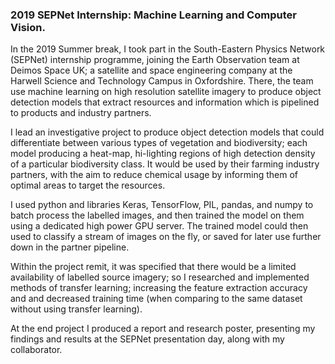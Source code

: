 ### 2019 SEPNet Internship: Machine Learning and Computer Vision.
<!-- The “Hard Sell” Paragraph – Prove how qualified you are. Use bullet points to highlight achievements.  -->
In the 2019 Summer break, I took part in the South-Eastern Physics Network (SEPNet) internship programme, joining the Earth Observation team at Deimos Space UK; a satellite and space engineering company at the Harwell Science and Technology Campus in Oxfordshire. There, the team use machine learning on high resolution satellite imagery to produce object detection models that extract resources and information which is pipelined to products and industry partners.
<!--
and learning about the UK space industry, and how machine learning and computer vision is being used to produce useful information from satellite imagery.  
 -->
<!-- The application that I wrote -->
I lead an investigative project to produce object detection models that could differentiate between various types of vegetation and biodiversity; each model producing a heat-map, hi-lighting regions of high detection density of a particular biodiversity class. It would be used by their farming industry partners, with the aim to reduce chemical usage by informing them of optimal areas to target the resources.

<!-- For the pipeline that I created,  -->
I used python and libraries Keras, TensorFlow, PIL, pandas, and numpy to batch process the labelled images, and then trained the model on them using a dedicated high power GPU server. The trained model could then used to classify a stream of images on the fly, or saved for later use further down in the partner pipeline.

Within the project remit, it was specified that there would be a limited availability of labelled source imagery; so I researched and implemented methods of transfer learning; increasing the feature extraction accuracy and and decreased training time (when comparing to the same dataset without using transfer learning).

<!--
in order to train the models on a smaller dataset, while continuing to have

in neural networks, and implemented one in a project constrained by a limited labelled dataset; improving training time. -->



<!--
I took part in several projects:

- Built object detection model for earth observation data, to detect and differentiate between biodiversity types (Python, TensorFlow and Keras).
- Researched methods of transfer learning in neural networks, and implemented one in a project constrained by a limited labelled dataset; improving training time.
-->
<!--
- Created internal reference documentation for CVAT (Computer Vision Annotation Tool).
 -->
<!--
- Collaborated on a poster researching computer vision methods using machine learning, neural networks and transfer learning.
 -->
At the end project I produced a report and research poster, presenting my findings and results at the SEPNet presentation day, along with my collaborator.

<!--
During the 2018 summer break, I undertook a Python software engineering internship with Yobota; a mid-sized fintech startup in London, who have created a lean cloud based banking platform.  I was delegated to the API / integrations team and given the exploratory project of creating an internal client for payment initiations using the UK's new banking initiative the OpenBanking API.  The client that I wrote had to conform to banking industry standards, and employed technologies such as OAuth bearer tokens, a REST API for internal platform use, test driven development life cycle, continuous integration using Jenkins and written using Python / Django / DRF, with testing suite pytest.
-->

<!--
As part of team building, I delivered a company presentation on my research into OpenBanking.  And for project planning, I took part in a daily morning standup, and weekly sprint planning meetings, where I set my own goals, and recounted updates on the progress of my integration.
-->
